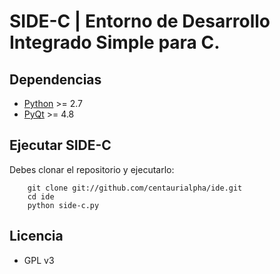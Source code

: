 # **SIDE-C** | Entorno de Desarrollo Integrado Simple para C.

## Dependencias

- [Python](http://python.org) >= 2.7
- [PyQt](http://www.riverbankcomputing.com/software/pyqt/intro) >= 4.8

## Ejecutar SIDE-C

Debes clonar el repositorio y ejecutarlo:

        git clone git://github.com/centaurialpha/ide.git
        cd ide
        python side-c.py

## Licencia

- GPL v3

